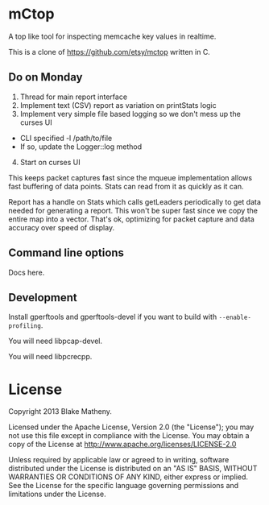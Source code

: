 # mCtop

A top like tool for inspecting memcache key values in realtime.

This is a clone of https://github.com/etsy/mctop written in C.

## Do on Monday

 1. Thread for main report interface
 2. Implement text (CSV) report as variation on printStats logic
 3. Implement very simple file based logging so we don't mess up the curses UI
   * CLI specified -l /path/to/file
   * If so, update the Logger::log method
 4. Start on curses UI

This keeps packet captures fast since the mqueue implementation allows fast
buffering of data points. Stats can read from it as quickly as it can.

Report has a handle on Stats which calls getLeaders periodically to get data
needed for generating a report. This won't be super fast since we copy the
entire map into a vector. That's ok, optimizing for packet capture and data
accuracy over speed of display.

## Command line options

Docs here.

## Development

Install gperftools and gperftools-devel if you want to build with
`--enable-profiling`.

You will need libpcap-devel.

You will need libpcrecpp.

# License

Copyright 2013 Blake Matheny.

Licensed under the Apache License, Version 2.0 (the "License"); you may not use this file except in compliance with the License. You may obtain a copy of the License at http://www.apache.org/licenses/LICENSE-2.0

Unless required by applicable law or agreed to in writing, software distributed under the License is distributed on an "AS IS" BASIS, WITHOUT WARRANTIES OR CONDITIONS OF ANY KIND, either express or implied. See the License for the specific language governing permissions and limitations under the License.
